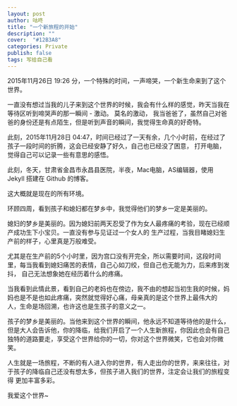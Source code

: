 ```yaml
---
layout: post
author: 咕咚
title: "一个新旅程的开始"
description: ""
cover:  "#12B3A8"
categories: Private
publish: false
tags: 写给自己看
---
```

2015年11月26日 19:26 分，一个特殊的时间，一声啼哭，一个新生命来到了这个世界。

一直没有想过当我的儿子来到这个世界的时候，我会有什么样的感觉，昨天当我在等待区听到啼哭声的那一瞬间 - 激动。 莫名的激动，
我当爸爸了，虽然自己对爸爸的身份还是有点陌生，但是听到声音的瞬间，我觉得生命真的好奇特。

此刻，2015年11月28日 04:47，时间已经过了一天有余，几个小时前，在经过了孩子一段时间的折腾，这会已经安静了好久，自己也已经没了困意，
打开电脑，觉得自己可以记录一些有意思的感悟。

此刻，冬天，甘肃省金昌市永昌县医院，半夜，Mac电脑，AS编辑器，使用 Jekyll 搭建在 Github 的博客。

这大概就是现在的所有环境。

环顾四周，看到孩子和媳妇都在梦乡中，我觉得他们的梦乡一定是美丽的。

媳妇的梦乡是美丽的。因为媳妇前两天忍受了作为女人最疼痛的考验，现在已经顺产成功生下小宝贝。一直没有参与见证过一个女人的
生产过程，当我目睹媳妇生产前的样子，心里真是万般难受。

尤其是在生产前的5个小时里，因为宫口没有开完全，所以需要时间，这段时间里，每当我看到媳妇痛苦的表情，自己心如刀绞，但自己也无能为力，后来疼到发抖，
自己无法想象她在经历着什么的疼痛。

当我看到此情此景，看到自己的老妈也在傍边，我不由的想起当初生我的时候，妈妈也是不是也如此疼痛，突然就觉得好心痛，母亲真的是这个世界上最伟大的
人，生命是场回溯，也许这也是生孩子的意义之一。

孩子的梦乡是美丽的。当他来到这个世界的瞬间，他永远不知道等待他的是什么，但是大人会告诉他，你的降临，给我们开启了一个人生新旅程，你因此也会有自己
独特的道路要走，享受这个世界给你的一切，你对这个世界微笑，它也会对你微笑。

人生就是一场旅程，不断的有人进入你的世界，有人走出你的世界，来来往往，对于孩子的降临自己还没有想太多，但孩子进入我们的世界，注定会让我们的旅程变得
更加丰富多彩。

我爱这个世界~

